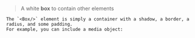 > A white **box** to contain other elements
  
  
```hint|neutral
The `<Box/>` element is simply a container with a shadow, a border, a radius, and some padding. 
For example, you can include a media object:
```
